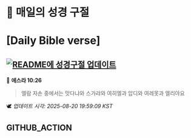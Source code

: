 # 🙏 매일의 성경 구절
# [Daily Bible verse]
## [![README에 성경구절 업데이트](https://github.com/DONGSUKA/first_test/actions/workflows/update-readme-bible.yml/badge.svg)](https://github.com/DONGSUKA/first_test/actions/workflows/update-readme-bible.yml)
<!-- START_BIBLE_VERSE -->
📖 **에스라 10:26**
> 엘람 자손 중에서는 맛다냐와 스가랴와 여히엘과 압디와 여레못과 엘리야요

🕊️ _업데이트 시각: 2025-08-20 19:59:09 KST_
  <!-- END_BIBLE_VERSE -->
## GITHUB_ACTION
